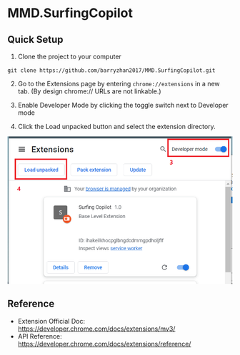 # MMD.SurfingCopilot

## Quick Setup

1. Clone the project to your computer

```
git clone https://github.com/barryzhan2017/MMD.SurfingCopilot.git
```

2. Go to the Extensions page by entering `chrome://extensions` in a new tab. (By design chrome:// URLs are not linkable.)

3. Enable Developer Mode by clicking the toggle switch next to Developer mode

4. Click the Load unpacked button and select the extension directory.

![image](./readme-image/loading_an_unpacked_extension.png)

## Reference

- Extension Official Doc: https://developer.chrome.com/docs/extensions/mv3/
- API Reference: https://developer.chrome.com/docs/extensions/reference/

